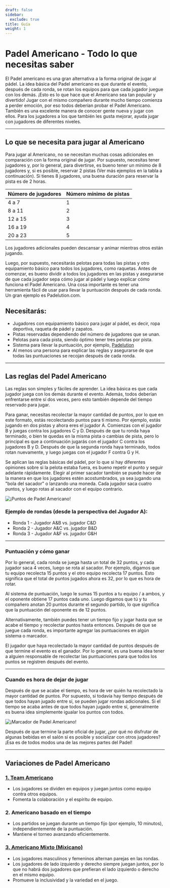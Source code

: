 ```yaml
---
draft: false
sidebar:
  exclude: true
title: Guía
weight: 1
---
```

# Padel Americano - Todo lo que necesitas saber

El Padel americano es una gran alternativa a la forma original de jugar al pádel. La idea básica del Padel americano es que durante el evento, después de cada ronda, se rotan los equipos para que cada jugador juegue con los demás. ¡Esto es lo que hace que el Americano sea tan popular y divertido! Jugar con el mismo compañero durante mucho tiempo comienza a perder emoción, por eso todos deberían probar el Padel Americano. También es una excelente manera de conocer gente nueva y jugar con ellos. Para los jugadores a los que también les gusta mejorar, ayuda jugar con jugadores de diferentes niveles.

---

## Lo que se necesita para jugar al Americano

Para jugar al Americano, no se necesitan muchas cosas adicionales en comparación con la forma original de jugar. Por supuesto, necesitas tener jugadores y, por lo general, para divertirse, es bueno tener un mínimo de 8 jugadores y, si es posible, reservar 2 pistas (Ver más ejemplos en la tabla a continuación). Si tienes 8 jugadores, una buena duración para reservar la pista es de 2 horas.

| Número de jugadores                                      | Número mínimo de pistas |
|----------------------------------------------------------|-------------------------|
|                           4 a 7                         |             1           |
|                          8 a 11                         |             2           |
|                          12 a 15                        |             3           |
|                          16 a 19                        |             4           |
|                          20 a 23                        |             5           |



Los jugadores adicionales pueden descansar y animar mientras otros están jugando.

Luego, por supuesto, necesitarás pelotas para todas las pistas y otro equipamiento básico para todos los jugadores, como raquetas. Antes de comenzar, es bueno dividir a todos los jugadores en las pistas y asegurarse de que cada jugador sepa cómo jugar al pádel y luego explicar cómo funciona el Padel Americano. Una cosa importante es tener una herramienta fácil de usar para llevar la puntuación después de cada ronda. Un gran ejemplo es Padelution.com.

## Necesitarás:

- Jugadores con equipamiento básico para jugar al pádel, es decir, ropa deportiva, raqueta de pádel y zapatos.
- Pistas reservadas dependiendo del número de jugadores que se unan.
- Pelotas para cada pista, siendo óptimo tener tres pelotas por pista.
- Sistema para llevar la puntuación, por ejemplo, [Padelution](https://padelution.com/americano)
- Al menos una persona para explicar las reglas y asegurarse de que todas las puntuaciones se recojan después de cada ronda.

---
## Las reglas del Padel Americano

Las reglas son simples y fáciles de aprender. La idea básica es que cada jugador juega con los demás durante el evento. Además, todos deberían enfrentarse entre sí dos veces, pero esto también depende del tiempo reservado para jugar.

Para ganar, necesitas recolectar la mayor cantidad de puntos, por lo que en este formato, estás recolectando puntos para ti mismo. Por ejemplo, estás jugando en dos pistas y ahora eres el jugador A. Comienzas con el jugador B y juegas contra los jugadores C y D. Después de que tu ronda haya terminado, o bien te quedas en la misma pista o cambias de pista, pero lo principal es que a continuación jugarás con el jugador C contra los jugadores B y D. Después de que la segunda ronda haya terminado, todos rotan nuevamente, y luego juegas con el jugador F contra G y H.

Se aplican las reglas básicas del pádel, por lo que si hay diferentes opiniones sobre si la pelota estaba fuera, es bueno repetir el punto y seguir adelante rápidamente. Elegir al primer sacador también se puede hacer de la manera en que los jugadores estén acostumbrados, ya sea jugando una "bola del sacador" o lanzando una moneda. Cada jugador saca cuatro puntos, y luego rotas al sacador con el equipo contrario.

![¡Puntos de Padel Americano!](/es/images/padel-americano.png "¡Puntos de Padel Americano!")

### Ejemplo de rondas (desde la perspectiva del Jugador A):
- Ronda 1 - Jugador A&B vs. jugador C&D
- Ronda 2 - Jugador A&C vs. jugador B&D
- Ronda 3 - Jugador A&F vs. jugador G&H

---

### Puntuación y cómo ganar
Por lo general, cada ronda se juega hasta un total de 32 puntos, y cada jugador saca 4 veces, luego se rota al sacador. Por ejemplo, digamos que tu equipo recolecta 15 puntos y el otro equipo recolecta 17 puntos. Esto significa que el total de puntos jugados ahora es 32, por lo que es hora de rotar.

Al sistema de puntuación, luego le sumas 15 puntos a tu equipo / a ambos, y el oponente obtiene 17 puntos cada uno. Luego digamos que tú y tu compañero anotan 20 puntos durante el segundo partido, lo que significa que la puntuación del oponente es de 12 puntos.

Alternativamente, también puedes tener un tiempo fijo y jugar hasta que se acabe el tiempo y recolectar puntos hasta entonces. Después de que se juegue cada ronda, es importante agregar las puntuaciones en algún sistema o marcador.

El jugador que haya recolectado la mayor cantidad de puntos después de que termine el evento es el ganador. Por lo general, es una buena idea tener a alguien responsable de recolectar las puntuaciones para que todos los puntos se registren después del evento.

---

### Cuando es hora de dejar de jugar
Después de que se acabe el tiempo, es hora de ver quién ha recolectado la mayor cantidad de puntos. Por supuesto, si todavía hay tiempo después de que todos hayan jugado entre sí, se pueden jugar rondas adicionales. Si el tiempo se acaba antes de que todos hayan jugado entre sí, generalmente es buena idea simplemente igualar los puntos con todos.

![¡Marcador de Padel Americano!](/es/assets/padel-americano-scoreboard.png "¡Marcador de Padel Americano!")

Después de que termine la parte oficial de jugar, ¿por qué no disfrutar de algunas bebidas en el salón si es posible y socializar con otros jugadores? ¡Esa es de todos modos una de las mejores partes del Padel!

---

## Variaciones de Padel Americano

### [1. Team Americano](/es/team-americano)
- Los jugadores se dividen en equipos y juegan juntos como equipo contra otros equipos.
- Fomenta la colaboración y el espíritu de equipo.

### 2. Americano basado en el tiempo
- Los partidos se juegan durante un tiempo fijo (por ejemplo, 10 minutos), independientemente de la puntuación.
- Mantiene el torneo avanzando eficientemente.

### [3. Americano Mixto (Mixicano)](/es/mixicano)
- Los jugadores masculinos y femeninos alternan parejas en las rondas.
- Los jugadores de lado izquierdo y derecho siempre juegan juntos, por lo que no habrá dos jugadores que prefieran el lado izquierdo o derecho en el mismo equipo.
- Promueve la inclusividad y la variedad en el juego.